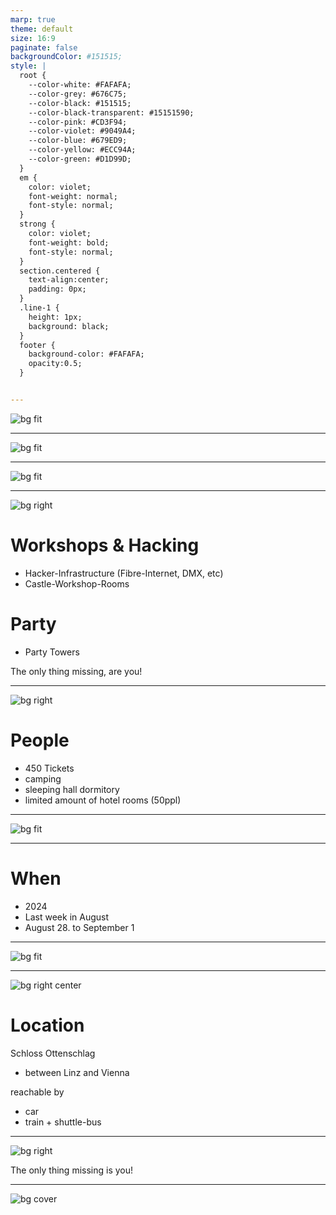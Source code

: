 ```yaml
---
marp: true
theme: default
size: 16:9
paginate: false
backgroundColor: #151515;
style: |
  root {
    --color-white: #FAFAFA;
    --color-grey: #676C75;
    --color-black: #151515;
    --color-black-transparent: #15151590;
    --color-pink: #CD3F94;
    --color-violet: #9049A4;
    --color-blue: #679ED9;
    --color-yellow: #ECC94A;
    --color-green: #D1D99D;
  }
  em {
    color: violet;
    font-weight: normal;
    font-style: normal;
  }
  strong {
    color: violet;
    font-weight: bold;
    font-style: normal;
  }
  section.centered {
    text-align:center;
    padding: 0px;
  }
  .line-1 {
    height: 1px;
    background: black;
  }
  footer {
    background-color: #FAFAFA;
    opacity:0.5;
  }


---
```

<!-- _class: centered -->

![bg fit](img/Håck_ma's_Castle4.jpg)

---

![bg fit](img/schloss_ottenschlag_luftbild.jpg)

---

![bg fit](img/castle_ottenschlag_innenhof.jpg)

---
<!-- 
_backgroundColor: #FAFAFA;
-->
![bg right](img/castle_ottenschlag_wall.jpg)

# Workshops & Hacking

- Hacker-Infrastructure (Fibre-Internet, DMX, etc)
- Castle-Workshop-Rooms

# Party

- Party Towers


The only thing missing, are you!


---

![bg right](img/castle_cellar.jpg)

# People
<!-- 
_backgroundColor: #FAFAFA;
-->

- 450 Tickets
- camping
- sleeping hall dormitory
- limited amount of hotel rooms (50ppl)

---

![bg fit](img/zeltplatz.jpg)

---
<!-- 
_backgroundColor: #FAFAFA;
-->

# When

- 2024
- Last week in August
- August 28. to September 1

---

<!-- 
_backgroundColor: #FAFAFA;
_footer: Image: CC-BY-SA 2.0 OpenStreetMap
-->

![bg fit](img/openstreetmap_ottenschlag.png)

---

<!-- 
_backgroundColor: #FAFAFA;
_footer: Image: CC-BY-SA 2.0 OpenStreetMap
-->


![bg right center](img/ottenschlag_openstreetmap_closeup.png)

# Location

Schloss Ottenschlag
- between Linz and Vienna

reachable by
- car
- train + shuttle-bus

---
<!-- 
_backgroundColor: #FAFAFA;
-->
![bg right](img/sleeping_room.jpg)


The only thing missing is you!


---
![bg cover](img/Håck_ma's_Castle4.jpg)

